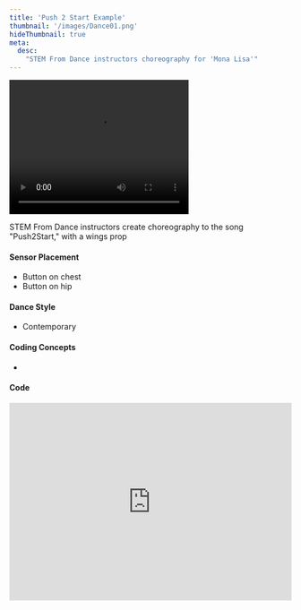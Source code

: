 ```yaml
---
title: 'Push 2 Start Example'
thumbnail: '/images/Dance01.png'
hideThumbnail: true
meta:
  desc:
    "STEM From Dance instructors choreography for 'Mona Lisa'"
---
```

<video src="/images/push2start.mp4" width="320" height="240" controls></video>

STEM From Dance instructors create choreography to the song "Push2Start," with a wings prop

#### Sensor Placement

+ Button on chest
+ Button on hip

#### Dance Style

+ Contemporary

#### Coding Concepts

+ 

#### Code

<div style="position:relative;height:0;padding-bottom:70%;overflow:hidden;"><iframe style="position:absolute;top:0;left:0;width:100%;height:100%;" src="https://maker.makecode.com/#pub:_0UobdDd4PA6A" frameborder="0" sandbox="allow-popups allow-forms allow-scripts allow-same-origin"></iframe></div>